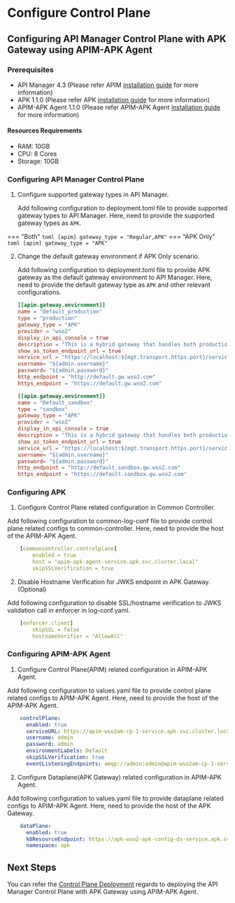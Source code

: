 # Configure Control Plane

## Configuring API Manager Control Plane with APK Gateway using APIM-APK Agent

### Prerequisites
- API Manager 4.3 (Please refer APIM [installation guide](https://apim.docs.wso2.com/en/latest/install-and-setup/install/installation-prerequisites/) for more information)
- APK 1.1.0 (Please refer APK [installation guide](https://apk.docs.wso2.com/en/latest/install-and-setup/installation-prerequisites/) for more information)
- APIM-APK Agent 1.1.0 (Please refer APIM-APK Agent [installation guide](https://apk.docs.wso2.com/en/latest/install-and-setup/install/installation-prerequisites/) for more information)

#### Resources Requirements
- RAM: 10GB
- CPU: 8 Cores
- Storage: 10GB

### Configuring API Manager Control Plane

1.  Configure supported gateway types in API Manager.

    Add following configuration to deployment.toml file to provide supported gateway types to API Manager. Here, need to provide the supported gateway types as `APK`.

=== "Both"
    ``` toml
        [apim]
        gateway_type = "Regular,APK"
    ```
=== "APK Only"
    ``` toml
        [apim]
        gateway_type = "APK"
    ```

2. Change the default gateway environment if APK Only scenario.

    Add following configuration to deployment.toml file to provide APK gateway as the default gateway environment to API Manager. Here, need to provide the default gateway type as `APK` and other relevant configurations.

    ``` toml
    [[apim.gateway.environment]]
    name = "Default_production"
    type = "production"
    gateway_type = "APK"
    provider = "wso2"
    display_in_api_console = true
    description = "This is a hybrid gateway that handles both production and sandbox token traffic."
    show_as_token_endpoint_url = true
    service_url = "https://localhost:${mgt.transport.https.port}/services/"
    username= "${admin.username}"
    password= "${admin.password}"
    http_endpoint = "http://default.gw.wso2.com"
    https_endpoint = "https://default.gw.wso2.com"

    [[apim.gateway.environment]]
    name = "Default_sandbox"
    type = "sandbox"
    gateway_type = "APK"
    provider = "wso2"
    display_in_api_console = true
    description = "This is a hybrid gateway that handles both production and sandbox token traffic."
    show_as_token_endpoint_url = true
    service_url = "https://localhost:${mgt.transport.https.port}/services/"
    username= "${admin.username}"
    password= "${admin.password}"
    http_endpoint = "http://default.sandbox.gw.wso2.com"
    https_endpoint = "https://default.sandbox.gw.wso2.com"
    ```

### Configuring APK

1. Configure Control Plane related configuration in Common Controller.

Add following configuration to common-log-conf file to provide control plane related configs to common-controller. Here, need to provide the host of the APIM-APK Agent.

``` yaml
    [commoncontroller.controlplane]
        enabled = true
        host = "apim-apk-agent-service.apk.svc.cluster.local"
        skipSSLVerification = true
```

2. Disable Hostname Verification for JWKS endpoint in APK Gateway.(Optional)

Add following configuration to disable SSL/hostname verification to JWKS validation call in enforcer in log-conf.yaml.
    
``` yaml
    [enforcer.client]
        skipSSL = false
        hostnameVerifier = "AllowAll"
```

### Configuring APIM-APK Agent

1. Configure Control Plane(APIM) related configuration in APIM-APK Agent.

Add following configuration to values.yaml file to provide control plane related configs to APIM-APK Agent. Here, need to provide the host of the APIM-APK Agent.

``` yaml
    controlPlane:
      enabled: true
      serviceURL: https://apim-wso2am-cp-1-service.apk.svc.cluster.local:9443/
      username: admin
      password: admin
      environmentLabels: Default
      skipSSLVerification: true
      eventListeningEndpoints: amqp://admin:admin@apim-wso2am-cp-1-service.apk.svc.cluster.local:5672?retries='10'&connectdelay='30'
```

2. Configure Dataplane(APK Gateway) related configuration in APIM-APK Agent.

Add following configuration to values.yaml file to provide dataplane related configs to APIM-APK Agent. Here, need to provide the host of the APK Gateway.

``` yaml
    dataPlane:
      enabled: true
      k8ResourceEndpoint: https://apk-wso2-apk-config-ds-service.apk.svc.cluster.local:9443/api/configurator/apis/generate-k8s-resources
      namespace: apk
```

## Next Steps

You can refer the [Control Plane Deployment](../control-plane/control-plane-deployment.md) regards to deploying the API Manager Control Plane with APK Gateway using APIM-APK Agent.